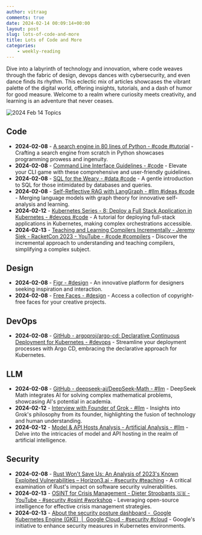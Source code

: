 ```yaml
---
author: vitraag
comments: true
date: 2024-02-14 00:09:14+00:00
layout: post
slug: lots-of-code-and-more
title: Lots of Code and More
categories: 
    - weekly-reading
---
```


Dive into a labyrinth of technology and innovation, where code weaves through the fabric of design, devops dances with cybersecurity, and even dance finds its rhythm. This eclectic mix of articles showcases the vibrant palette of the digital world, offering insights, tutorials, and a dash of humor for good measure. Welcome to a realm where curiosity meets creativity, and learning is an adventure that never ceases.

![2024 Feb 14 Topics](https://images.unsplash.com/photo-1505751172876-fa1923c5c528?q=80&w=2070&auto=format&fit=crop&ixlib=rb-4.0.3&ixid=M3wxMjA3fDB8MHxwaG90by1wYWdlfHx8fGVufDB8fHx8fA%3D%3D)


## Code
- **2024-02-08** - [A search engine in 80 lines of Python - #code #tutorial](https://www.alexmolas.com/2024/02/05/a-search-engine-in-80-lines.html?utm_source=tldrwebdev) - Crafting a search engine from scratch in Python showcases programming prowess and ingenuity.
- **2024-02-08** - [Command Line Interface Guidelines - #code](https://clig.dev/?utm_source=tldrwebdev) - Elevate your CLI game with these comprehensive and user-friendly guidelines.
- **2024-02-08** - [SQL for the Weary - #data #code](https://gvwilson.github.io/sql-tutorial/?utm_source=tldrwebdev) - A gentle introduction to SQL for those intimidated by databases and queries.
- **2024-02-08** - [Self-Reflective RAG with LangGraph - #llm #ideas #code](https://blog.langchain.dev/agentic-rag-with-langgraph/) - Merging language models with graph theory for innovative self-analysis and learning.
- **2024-02-12** - [Kubernetes Series - 8: Deploy a Full Stack Application in Kubernetes - #devops #code](https://www.swtestacademy.com/deploy-full-stack-application-in-kubernetes/) - A tutorial for deploying full-stack applications in Kubernetes, making complex orchestrations accessible.
- **2024-02-13** - [Teaching and Learning Compilers Incrementally - Jeremy Siek - RacketCon 2023 - YouTube - #code #compilers](https://www.youtube.com/watch?v=43VA_QaTRT8) - Discover the incremental approach to understanding and teaching compilers, simplifying a complex subject.

## Design
- **2024-02-08** - [Figr - #design](https://flash.figr.design/?utm_source=tldrdesign) - An innovative platform for designers seeking inspiration and interaction.
- **2024-02-08** - [Free Faces - #design](https://www.freefaces.gallery/?utm_source=tldrdesign) - Access a collection of copyright-free faces for your creative projects.

## DevOps
- **2024-02-08** - [GitHub - argoproj/argo-cd: Declarative Continuous Deployment for Kubernetes - #devops](https://github.com/argoproj/argo-cd) - Streamline your deployment processes with Argo CD, embracing the declarative approach for Kubernetes.

## LLM
- **2024-02-08** - [GitHub - deepseek-ai/DeepSeek-Math - #llm](https://github.com/deepseek-ai/DeepSeek-Math) - DeepSeek Math integrates AI for solving complex mathematical problems, showcasing AI's potential in academia.
- **2024-02-12** - [Interview with Founder of Grok - #llm](https://x.com/chamath/status/1754641005851328553?s=12&t=eKlUFsAeUsm0H4Ny_spTBw) - Insights into Grok's philosophy from its founder, highlighting the fusion of technology and human understanding.
- **2024-02-12** - [Model & API Hosts Analysis - Artificial Analysis - #llm](https://artificialanalysis.ai/) - Delve into the intricacies of model and API hosting in the realm of artificial intelligence.

## Security
- **2024-02-08** - [Rust Won't Save Us: An Analysis of 2023's Known Exploited Vulnerabilities – Horizon3.ai - #security #teaching](https://www.horizon3.ai/analysis-of-2023s-known-exploited-vulnerabilities/?utm_source=tldrinfosec) - A critical examination of Rust's impact on software security vulnerabilities.
- **2024-02-13** - [OSINT for Crisis Management - Dieter Stroobants 🇬🇧 - YouTube - #security #osint #workshop](https://www.youtube.com/watch?v=YAb5oa4IJd0) - Leveraging open-source intelligence for effective crisis management strategies.
- **2024-02-13** - [About the security posture dashboard -  Google Kubernetes Engine (GKE)  |  Google Cloud - #security #cloud](https://cloud.google.com/kubernetes-engine/docs/concepts/about-security-posture-dashboard?authuser=1&hl=en) - Google's initiative to enhance security measures in Kubernetes environments.




